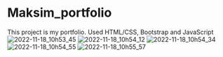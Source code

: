 # Maksim_portfolio
This project is my portfolio.
Used HTML/CSS, Bootstrap and JavaScript
![2022-11-18_10h53_45](https://user-images.githubusercontent.com/110255442/202773993-adc14d5c-b689-42d0-bcf2-c8a10be37a72.png)
![2022-11-18_10h54_12](https://user-images.githubusercontent.com/110255442/202773973-b1465f66-4a49-4001-aec5-7c3f04b122d1.png)
![2022-11-18_10h54_34](https://user-images.githubusercontent.com/110255442/202773984-61e9c475-c9f3-47b6-9ae7-1abb0e5ed2e0.png)
![2022-11-18_10h54_55](https://user-images.githubusercontent.com/110255442/202773990-1bb95059-80d5-4b05-879a-10aef5566c8e.png)
![2022-11-18_10h55_57](https://user-images.githubusercontent.com/110255442/202773992-bd4d8541-8c04-4f12-85cb-ab8a229a64af.png)

